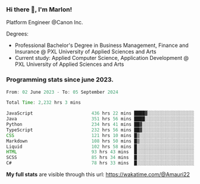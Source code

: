 
### Hi there 👋, I'm Marlon!

Platform Engineer @Canon Inc.

Degrees: 
- Professional Bachelor's Degree in Business Management, Finance and Insurance @ PXL University of Applied Sciences and Arts
- Current study: Applied Computer Science, Application Development @ PXL University of Applied Sciences and Arts

### Programming stats since june 2023.
<!--START_SECTION:waka-->

```java
From: 02 June 2023 - To: 05 September 2024

Total Time: 2,232 hrs 3 mins

JavaScript                      436 hrs 22 mins ████▓░░░░░░░░░░░░░░░░░░░░   19.29 %
Java                            351 hrs 56 mins ████░░░░░░░░░░░░░░░░░░░░░   15.55 %
Python                          234 hrs 41 mins ██▓░░░░░░░░░░░░░░░░░░░░░░   10.37 %
TypeScript                      232 hrs 56 mins ██▓░░░░░░░░░░░░░░░░░░░░░░   10.30 %
CSS                             121 hrs 10 mins █▒░░░░░░░░░░░░░░░░░░░░░░░   05.36 %
Markdown                        108 hrs 50 mins █▒░░░░░░░░░░░░░░░░░░░░░░░   04.81 %
Liquid                          102 hrs 58 mins █░░░░░░░░░░░░░░░░░░░░░░░░   04.55 %
HTML                            93 hrs 43 mins  █░░░░░░░░░░░░░░░░░░░░░░░░   04.14 %
SCSS                            85 hrs 34 mins  █░░░░░░░░░░░░░░░░░░░░░░░░   03.78 %
C#                              78 hrs 33 mins  █░░░░░░░░░░░░░░░░░░░░░░░░   03.47 %
```

<!--END_SECTION:waka-->
**My full stats** are visible through this url: https://wakatime.com/@Amauri22
